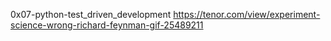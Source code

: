 0x07-python-test_driven_development
https://tenor.com/view/experiment-science-wrong-richard-feynman-gif-25489211